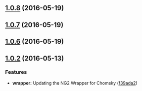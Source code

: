 <a name="1.0.8"></a>
## [1.0.8](https://github.com/bullhorn/chomsky-ng2/compare/v1.0.7...v1.0.8) (2016-05-19)



<a name="1.0.7"></a>
## [1.0.7](https://github.com/bullhorn/chomsky-ng2/compare/v1.0.6...v1.0.7) (2016-05-19)



<a name="1.0.6"></a>
## [1.0.6](https://github.com/bullhorn/chomsky-ng2/compare/v1.0.2...v1.0.6) (2016-05-19)



<a name="1.0.2"></a>
## [1.0.2](https://github.com/bullhorn/chomsky-ng2/compare/0.1.1...v1.0.2) (2016-05-13)


### Features

* **wrapper:** Updating the NG2 Wrapper for Chomsky ([f39ada2](https://github.com/bullhorn/chomsky-ng2/commit/f39ada2))



